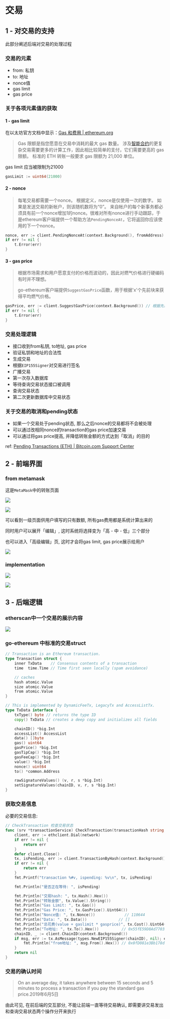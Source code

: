 # 交易

## 1 - 对交易的支持

此部分阐述后端对交易的处理过程

### 交易的元素

- from: 私钥
- to: 地址
- nonce值
- gas limit
- gas price

### 关于各项元素值的获取

#### 1 - gas limit

在以太坊官方文档中显示：[Gas 和费用 | ethereum.org](https://ethereum.org/zh/developers/docs/gas/)

> Gas 限额是指您愿意在交易中消耗的最大 gas 数量。 涉及[智能合约](https://ethereum.org/zh/developers/docs/smart-contracts/)的更复杂交易需要更多的计算工作，因此相比较简单的支付，它们需要更高的 gas 限额。 标准的 ETH 转账一般要求 gas 限额为 21,000 单位。

gas limit 应当被限制为21000

```go
gasLimit := uint64(21000)
```

#### 2 - nonce

> 每笔交易都需要一个nonce。 根据定义，nonce是仅使用一次的数字。 如果是发送交易的新帐户，则该随机数将为“0”。 来自帐户的每个新事务都必须具有前一个nonce增加1的nonce。很难对所有nonce进行手动跟踪，于是ethereum客户端提供一个帮助方法`PendingNonceAt`，它将返回你应该使用的下一个nonce。

```go
nonce, err := client.PendingNonceAt(context.Background(), fromAddress)
if err != nil {
    t.Error(err)
}
```

#### 3 - gas price

> 根据市场需求和用户愿意支付的价格而波动的，因此对燃气价格进行硬编码有时并不理想。
>
> go-ethereum客户端提供`SuggestGasPrice`函数，用于根据'x'个先前块来获得平均燃气价格。

```go
gasPrice, err := client.SuggestGasPrice(context.Background()) // 根据先前区块获取建议的gas值
if err != nil {
    t.Error(err)
}
```

### 交易处理逻辑

- 接口收到from私钥, to地址, gas price
- 验证私钥和地址的合法性
- 生成交易
- 根据`EIP155Signer`对交易进行签名
- 广播交易
- 第一次存入数据库
- 等待查询交易状态接口被调用
- 查询交易状态
- 第二次更新数据库中交易状态

### 关于交易的取消和pending状态

- 如果一个交易处于pending状态, 那么之后nonce的交易都将不会被处理
- 可以通过改相同nonce的transaction的gas price加速交易
- 可以通过将gas price提高, 并降低转账金额的方式达到「取消」的目的

ref: [Pending Transactions (ETH) | Bitcoin.com Support Center](https://support.bitcoin.com/en/articles/5226275-pending-transactions-eth)

## 2 - 前端界面

### from metamask

这是`MetaMask`中的转账页面

![](https://youpai.roccoshi.top/img/202203171615542.png)

![](https://youpai.roccoshi.top/img/202203171614227.png)

可以看到一级页面供用户填写的只有数额, 所有gas费用都是系统计算出来的

同时用户可以展开「编辑」, 这时系统将选择变为「高 - 中 - 低」三个部分

也可以进入「高级编辑」页, 这时才会将gas limit, gas price展示给用户

![](https://youpai.roccoshi.top/img/202203171618115.png)

### implementation

![](https://youpai.roccoshi.top/img/202203182006197.png)

![](https://youpai.roccoshi.top/img/202203182007085.png)

## 3 - 后端逻辑

### etherscan中一个交易的展示内容

![](https://youpai.roccoshi.top/img/202203180129344.png)

### go-ethereum 中标准的交易struct

```go
// Transaction is an Ethereum transaction.
type Transaction struct {
	inner TxData    // Consensus contents of a transaction
	time  time.Time // Time first seen locally (spam avoidance)

	// caches
	hash atomic.Value
	size atomic.Value
	from atomic.Value
}

// This is implemented by DynamicFeeTx, LegacyTx and AccessListTx.
type TxData interface {
	txType() byte // returns the type ID
	copy() TxData // creates a deep copy and initializes all fields

	chainID() *big.Int
	accessList() AccessList
	data() []byte
	gas() uint64
	gasPrice() *big.Int
	gasTipCap() *big.Int
	gasFeeCap() *big.Int
	value() *big.Int
	nonce() uint64
	to() *common.Address

	rawSignatureValues() (v, r, s *big.Int)
	setSignatureValues(chainID, v, r, s *big.Int)
}
```

### 获取交易信息

必要的交易信息: 

```go
// CheckTransaction 检查交易状态
func (srv *transactionService) CheckTransaction(transactionHash string, network string) error {
	client, err := ethclient.Dial(network)
	if err != nil {
		return err
	}
	defer client.Close()
	tx, isPending, err := client.TransactionByHash(context.Background(), common.HexToHash(transactionHash))
	if err != nil {
		return err
	}
	fmt.Printf("transaction %#v, ispending: %v\n", tx, isPending)

	fmt.Println("是否正在等待: ", isPending)

	fmt.Println("交易hash: ", tx.Hash().Hex())
	fmt.Println("转账金额", tx.Value().String())
	fmt.Println("Gas Limit: ", tx.Gas())
	fmt.Println("Gas Price: ", tx.GasPrice().Uint64())
	fmt.Println("Nonce值: ", tx.Nonce())             // 110644
	fmt.Println("Data: ", tx.Data())              // []
	fmt.Println("总花费(value + gaslimit * gasprice)", tx.Cost().Uint64())     // gas price  + value
	fmt.Println("To地址: ", tx.To().Hex())          // 0x55fE59D8Ad77035154dDd0AD0388D09Dd4047A8e
	chainID, _ := client.ChainID(context.Background())
	if msg, err := tx.AsMessage(types.NewEIP155Signer(chainID), nil); err == nil {
		fmt.Println("from地址: ", msg.From().Hex()) // 0x0fD081e3Bb178dc45c0cb23202069ddA57064258
	}
	return nil
}
```

### 交易的确认时间

> On an average day, it takes anywhere between 15 seconds and 5 minutes to process a transaction if you pay the standard gas price.2019年6月5日

由此可见, 在前后端的交互部分, 不能让前端一直等待交易确认, 即需要讲交易发出和查询交易状态两个操作分开来执行


